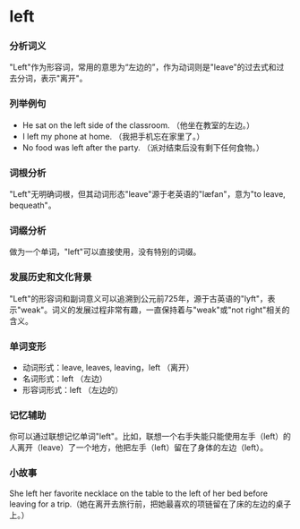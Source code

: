 # left

### 分析词义

  

"Left"作为形容词，常用的意思为“左边的”，作为动词则是"leave"的过去式和过去分词，表示"离开"。

  

### 列举例句

  

*   He sat on the left side of the classroom. （他坐在教室的左边。）
*   I left my phone at home. （我把手机忘在家里了。）
*   No food was left after the party. （派对结束后没有剩下任何食物。）

  

### 词根分析

  

"Left"无明确词根，但其动词形态"leave"源于老英语的"læfan"，意为"to leave, bequeath"。

  

### 词缀分析

  

做为一个单词，"left"可以直接使用，没有特别的词缀。

  

### 发展历史和文化背景

  

"Left"的形容词和副词意义可以追溯到公元前725年，源于古英语的"lyft"，表示"weak"。词义的发展过程非常有趣，一直保持着与"weak"或"not right"相关的含义。

  

### 单词变形

  

*   动词形式：leave, leaves, leaving，left （离开）
*   名词形式：left （左边）
*   形容词形式：left （左边的）

  

### 记忆辅助

  

你可以通过联想记忆单词"left"。比如，联想一个右手失能只能使用左手（left）的人离开（leave）了一个地方，他把左手（left）留在了身体的左边（left）。

  

### 小故事

  

She left her favorite necklace on the table to the left of her bed before leaving for a trip.（她在离开去旅行前，把她最喜欢的项链留在了床的左边的桌子上。）
